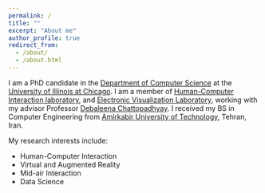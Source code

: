 ```yaml
---
permalink: /
title: ""
excerpt: "About me"
author_profile: true
redirect_from:
  - /about/
  - /about.html
---
```


I am a PhD candidate in the [Department of Computer Science](https://cs.uic.edu/) at the [University of Illinois at Chicago](https://www.uic.edu/). I am a member of [Human-Computer Interaction laboratory](http://hci.cs.uic.edu/), and [Electronic Visualization Laboratory](https://www.evl.uic.edu/), working with my advisor Professor [Debaleena Chattopadhyay](http://debaleena.com/). I received my BS in Computer Engineering from [Amirkabir University of Technology](https://aut.ac.ir/en/), Tehran, Iran.


My research interests include:
* Human-Computer Interaction
* Virtual and Augmented Reality
* Mid-air Interaction
* Data Science
